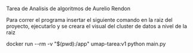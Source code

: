Tarea de Analisis de algoritmos de Aurelio Rendon

Para correr el programa insertar el siguiente comando en la raiz del proyecto,
ejecutarlo y se creara el visual del cluster de datos a nivel de la raiz

docker run --rm -v "$(pwd):/app" umap-tarea:v1 python main.py